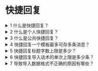 # 快捷回复

<details>

<summary>1 什么是快捷回复？</summary>

<mark style="color:green;">问题回复</mark>：快捷回复包括了个人快捷回复／公共快捷回复

该功能可根据需求设置回复素材，设置完成后可在聊天过程中选择已设置好的素材快速回复，可以有效提高客服工作效率和准确性，同时也能增加客户体验和满意度。

</details>

<details>

<summary>2 什么是个人快捷回复？</summary>

<mark style="color:green;">问题回复</mark>：个人快捷回复是客服提前设置好的个人回复素材，保存在桌面端，设置完成后可在聊天过程中选择已设置好的素材进行快速回复

</details>

<details>

<summary>3 什么是公共快捷回复？</summary>

<mark style="color:green;">问题回复</mark>：公共快捷回复是主管设置好回复素材，设置完成后桌面端所有客服可以在聊天过程中选择主管设置好的统一回复素材快速回复

</details>

<details>

<summary>4 快捷回复一个模板最多可存多条消息？</summary>

<mark style="color:green;">问题回复</mark>：快捷回复一个话术模板最多可储存5条消息

</details>

<details>

<summary>5 快捷回复标题字数上限是多少？</summary>

<mark style="color:green;">问题回复</mark>：目前快捷回复标题上限为10个

</details>

<details>

<summary>6 快捷回复导入话术的单次上限是多少条？</summary>

<mark style="color:green;">问题回复</mark>：快捷回复导入单次的数据上限总和不超过1000条

</details>

<details>

<summary>7 导致导入数据格式不正确的原因有哪些？</summary>

<mark style="color:green;">问题回复</mark>：模板名称字数超过20字，话术内容超过500字。每个话术模板超过5个话术。单次上传超过100个话术模板及话术内容

</details>
